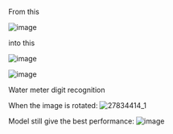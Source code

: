 From this

![image](https://github.com/gnaoh09/Digit_Recognition/assets/92804109/50894405-c2c8-4e67-aba9-f91400887c70)



into this

![image](https://github.com/gnaoh09/Digit_Recognition/assets/92804109/3c643259-6c66-4860-bc11-5b2d5b0cd9ae)

![image](https://github.com/gnaoh09/Digit_Recognition/assets/92804109/91498a36-2dee-489d-8f91-d6d1601a0d81)


Water meter digit recognition

When the image is rotated:
![27834414_1](https://github.com/user-attachments/assets/61c26740-7c4f-43c8-b4be-2491005b73e3)

Model still give the best performance:
![image](https://github.com/user-attachments/assets/d28ec9c9-b014-4bbd-bd67-482df5835437)
